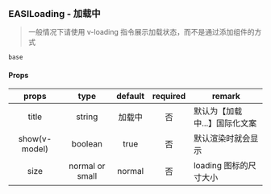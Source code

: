 <p><strong id="EASILoading" style="font-size: 18px">EASILoading - 加载中</strong></p>

> 一般情况下请使用 v-loading 指令展示加载状态，而不是通过添加组件的方式

```demo
base
```

#### Props

|     props     |      type       | default | required | remark                        |
| :-----------: | :-------------: | :-----: | :------: | ----------------------------- |
|     title     |     string      | 加载中  |    否    | 默认为【加载中...】国际化文案 |
| show(v-model) |     boolean     |  true   |    否    | 默认渲染时就会显示            |
|     size      | normal or small | normal  |    否    | loading 图标的尺寸大小        |
